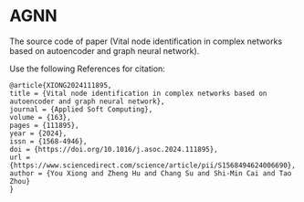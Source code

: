 # AGNN
The source code of paper (Vital node identification in complex networks based on autoencoder and graph neural network).

Use the following References for citation:
```
@article{XIONG2024111895,
title = {Vital node identification in complex networks based on autoencoder and graph neural network},
journal = {Applied Soft Computing},
volume = {163},
pages = {111895},
year = {2024},
issn = {1568-4946},
doi = {https://doi.org/10.1016/j.asoc.2024.111895},
url = {https://www.sciencedirect.com/science/article/pii/S1568494624006690},
author = {You Xiong and Zheng Hu and Chang Su and Shi-Min Cai and Tao Zhou}
}
```
